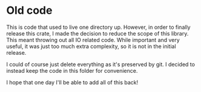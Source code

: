 # Old code

This is code that used to live one directory up.
However, in order to finally release this crate, I made the decision to reduce the scope of this library.
This meant throwing out all IO related code.
While important and very useful, it was just too much extra complexity, so it is not in the initial release.

I could of course just delete everything as it's preserved by git.
I decided to instead keep the code in this folder for convenience.

I hope that one day I'll be able to add all of this back!
